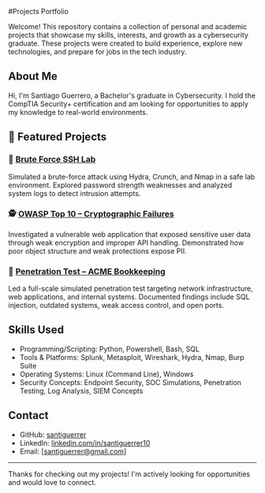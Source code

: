 #Projects Portfolio

Welcome! This repository contains a collection of personal and academic projects that showcase my skills, interests, and growth as a cybersecurity graduate. These projects were created to build experience, explore new technologies, and prepare for jobs in the tech industry.


## About Me

Hi, I'm Santiago Guerrero, a Bachelor's graduate in Cybersecurity. I hold the CompTIA Security+ certification and am looking for opportunities to apply my knowledge to real-world environments.

## 🔐 Featured Projects

### 🧠 [Brute Force SSH Lab](https://github.com/santiguerrer/brute-force-lab)
Simulated a brute-force attack using Hydra, Crunch, and Nmap in a safe lab environment. Explored password strength weaknesses and analyzed system logs to detect intrusion attempts.

### 🕵️ [OWASP Top 10 – Cryptographic Failures](https://github.com/santiguerrer/owasp-crypto-failures-lab)
Investigated a vulnerable web application that exposed sensitive user data through weak encryption and improper API handling. Demonstrated how poor object structure and weak protections expose PII.

### 🧪 [Penetration Test – ACME Bookkeeping](https://github.com/santiguerrer/acme-penetration-test)
Led a full-scale simulated penetration test targeting network infrastructure, web applications, and internal systems. Documented findings include SQL injection, outdated systems, weak access control, and open ports.


## Skills Used

- Programming/Scripting: Python, Powershell, Bash, SQL
- Tools & Platforms: Splunk, Metasploit, Wireshark, Hydra, Nmap, Burp Suite
- Operating Systems: Linux (Command Line), Windows
- Security Concepts: Endpoint Security, SOC Simulations, Penetration Testing, Log Analysis, SIEM Concepts

## Contact

- GitHub: [santiguerrer](https://github.com/santiguerrer)
- LinkedIn: [linkedin.com/in/santiguerrer10](https://linkedin.com/in/santiguerrer10)
- Email: [santiguerrer@gmail.com]

---

Thanks for checking out my projects! I'm actively looking for opportunities and would love to connect.
